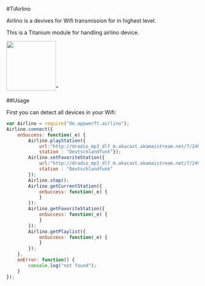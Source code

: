 #TiAirlino

Airlino is a devives for Wifi transmission for in highest level.

This is a Titanium module for handling airlino device.



<img src="https://encrypted-tbn3.gstatic.com/shopping?q=tbn:ANd9GcTviFhBPGfPsHhfypRPOjvsGZcid7GyMLuRxgVsroC8wEG05MxuBsXxDcgJxUI_1fiYAL1zoto&usqp=CAE" width=130>"

##Usage

First you can detect all devices in your Wifi:

```javascript
var Airlino = require("de.appwerft.airlino");
Airlino.connect({
    onSuccess: function(_e) {
        Airlino.playStation({
            url:"http://dradio_mp3_dlf_m.akacast.akamaistream.net/7/249/142684/v1/gnl.akacast.akamaistream.net/dradio_mp3_dlf_m,
            station : "Deutschlandfunk"});
        Airlino.setFavoriteStation({
            url:"http://dradio_mp3_dlf_m.akacast.akamaistream.net/7/249/142684/v1/gnl.akacast.akamaistream.net/dradio_mp3_dlf_m,
            station : "Deutschlandfunk"
        });
        Airlino.stop();
        Airlino.getCurrentStation({
            onSuccess: function(_e) {
            }
        });
        Airlino.getFavoriteStation({
            onSuccess: function(_e) {
            }
        });
        Airlino.getPlaylist({
            onSuccess: function(_e) {
            }
        });
    },
    onError: function() {
        console.log("not found");
    }
});

```